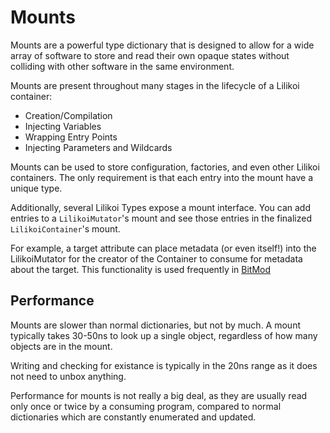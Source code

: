 # Mounts

Mounts are a powerful type dictionary that is designed to allow for a wide array
of software to store and read their own opaque states without colliding with
other software in the same environment.

Mounts are present throughout many stages in the lifecycle of a Lilikoi container:
 - Creation/Compilation
 - Injecting Variables
 - Wrapping Entry Points
 - Injecting Parameters and Wildcards

Mounts can be used to store configuration, factories, and even other Lilikoi containers. 
The only requirement is that each entry into the mount have a unique type.

Additionally, several Lilikoi Types expose a mount interface. You can add entries to a `LilikoiMutator`'s
mount and see those entries in the finalized `LilikoiContainer`'s mount.

For example, a target attribute can place metadata (or even itself!) into the LilikoiMutator
for the creator of the Container to consume for metadata about the target. This functionality
is used frequently in [BitMod](https://github.com/Mooshua/BitMod)

## Performance

Mounts are slower than normal dictionaries, but not by much.
A mount typically takes 30-50ns to look up a single object, regardless of
how many objects are in the mount. 

Writing and checking for existance is typically
in the 20ns range as it does not need to unbox anything.

Performance for mounts is not really a big deal, as they are usually read only once
or twice by a consuming program, compared to normal dictionaries which are constantly
enumerated and updated.
